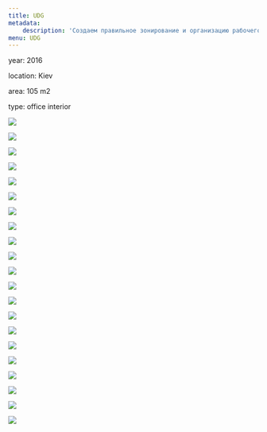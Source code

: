 ```yaml
---
title: UDG
metadata:
    description: 'Создаем правильное зонирование и организацию рабочего процесса и отдыха в офисе. Современный взгляд на офисное пространство.'
menu: UDG
---
```


<div class="project-description">
<p>year: 2016</p>
<p>location: Kiev</p>
<p>area: 105 m2</p>
<p>type: office interior</p>
</div>

<div class="clearfix"></div>
<div id="project-images" class="owl-carousel owl-theme" markdown="1">

![](UDG_hall_3.jpg)

![](UDG_hall_1.jpg)

![](UDG_hall_2.jpg)

![](UDG_hall_4.jpg)

![](UDG_hall_5.jpg)

![](UDG_hall_6.jpg)

![](UDG_komnata_1.jpg)

![](UDG_komnata_2.jpg)

![](UDG_komnata_3.jpg)

![](UDG_OF_1.jpg)

![](UDG_OF_2.jpg)

![](UDG_OF_3.jpg)

![](UDG_OF_4.jpg)

![](UDG_openspace_1.jpg)

![](UDG_openspace_2.jpg)

![](UDG_openspace_3.jpg)

![](UDG_openspace_4.jpg)

![](UDG_openspace_5.jpg)

![](UDG_openspace_6.jpg)

![](UDG_openspace_7.jpg)

![](UDG_openspace_8.jpg)

</div>